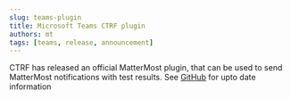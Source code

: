```yaml
---
slug: teams-plugin
title: Microsoft Teams CTRF plugin
authors: mt
tags: [teams, release, announcement]
---
```


CTRF has released an official MatterMost plugin, that can be used to send MatterMost notifications with test results. See [GitHub](https://github.com/ctrf-io/mattermost-ctrf) for upto date information
